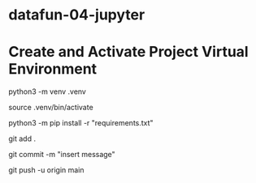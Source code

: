 # datafun-04-jupyter

# Create and Activate Project Virtual Environment
python3 -m venv .venv

source .venv/bin/activate

python3 -m pip install -r "requirements.txt"

git add .

git commit -m "insert message"

git push -u origin main
